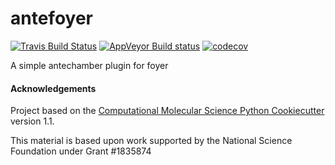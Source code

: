 antefoyer
==============================
[//]: # (Badges)
[![Travis Build Status](https://travis-ci.org/REPLACE_WITH_OWNER_ACCOUNT/antefoyer.svg?branch=master)](https://travis-ci.org/REPLACE_WITH_OWNER_ACCOUNT/antefoyer)
[![AppVeyor Build status](https://ci.appveyor.com/api/projects/status/REPLACE_WITH_APPVEYOR_LINK/branch/master?svg=true)](https://ci.appveyor.com/project/REPLACE_WITH_OWNER_ACCOUNT/antefoyer/branch/master)
[![codecov](https://codecov.io/gh/REPLACE_WITH_OWNER_ACCOUNT/antefoyer/branch/master/graph/badge.svg)](https://codecov.io/gh/REPLACE_WITH_OWNER_ACCOUNT/antefoyer/branch/master)

A simple antechamber plugin for foyer

#### Acknowledgements
 
Project based on the 
[Computational Molecular Science Python Cookiecutter](https://github.com/molssi/cookiecutter-cms) version 1.1.


This material is based upon work supported by the National Science Foundation under Grant #1835874
